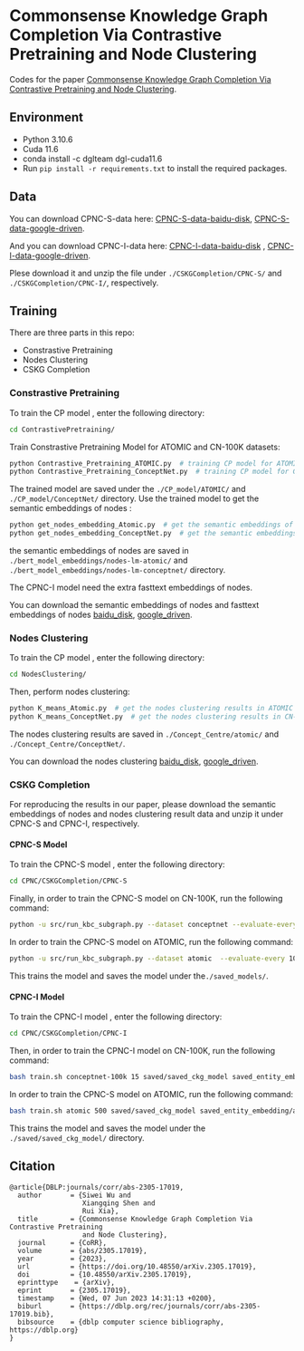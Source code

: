 # Commonsense Knowledge Graph Completion Via Contrastive Pretraining and Node Clustering


Codes for the paper [Commonsense Knowledge Graph Completion Via Contrastive Pretraining and Node Clustering](https://arxiv.org/pdf/2305.17019.pdf). 

## Environment

- Python 3.10.6
- Cuda 11.6
- conda install -c dglteam dgl-cuda11.6 
- Run `pip install -r requirements.txt` to install the required packages.

## Data

You can download CPNC-S-data here: [CPNC-S-data-baidu-disk](https://pan.baidu.com/s/1bHQT9fHtvlgUHf-4NhEmcA?pwd=jgym  ), [CPNC-S-data-google-driven](https://drive.google.com/file/d/1kKyzqotYIoWUPrfzxPZKisxCn_mjFZJ2/view?usp=sharing).

And you can download CPNC-I-data here:  [CPNC-I-data-baidu-disk](https://pan.baidu.com/s/1K7pFff0zrxMzpDhmBSHR8Q?pwd=rxpv ) , [CPNC-I-data-google-driven](https://drive.google.com/file/d/1N8zeFhD01lfWCJciOKLPX_TRLTYtabEw/view?usp=sharing).

Plese download it and unzip the file under `./CSKGCompletion/CPNC-S/`  and `./CSKGCompletion/CPNC-I/`, respectively.

## Training 

There are three parts in this repo:

- Constrastive Pretraining
- Nodes Clustering
- CSKG Completion

### Constrastive Pretraining

To train the CP model ,  enter the following directory:

```bash
cd ContrastivePretraining/
```

Train Constrastive Pretraining Model for ATOMIC and CN-100K datasets:

```bash
python Contrastive_Pretraining_ATOMIC.py  # training CP model for ATOMIC  datasets
python Contrastive_Pretraining_ConceptNet.py  # training CP model for CN-100K datasets
```

The trained model are saved under the `./CP_model/ATOMIC/`  and `./CP_model/ConceptNet/` directory. Use the trained model to get the semantic embeddings of nodes :

```bash
python get_nodes_embedding_Atomic.py  # get the semantic embeddings of nodes in ATOMIC 
python get_nodes_embedding_ConceptNet.py  # get the semantic embeddings of nodes in CN-100K
```

the semantic embeddings of nodes are saved in `./bert_model_embeddings/nodes-lm-atomic/`  and `./bert_model_embeddings/nodes-lm-conceptnet/` directory.

The CPNC-I model need the extra fasttext embeddings of nodes.

You can download the semantic embeddings of nodes and fasttext embeddings of nodes [baidu_disk]( https://pan.baidu.com/s/1tb_VDern8FO2NI8FwNaNpg?pwd=c8c5), [google_driven](https://drive.google.com/file/d/1cXg-ppMVU_iWlkEGfQcW1AyQAWmww0AK/view?usp=sharing).

###  Nodes Clustering

To train the CP model ,  enter the following directory:

```bash
cd NodesClustering/
```

Then, perform nodes clustering:

```bash
python K_means_Atomic.py  # get the nodes clustering results in ATOMIC
python K_means_ConceptNet.py  # get the nodes clustering results in CN-100K
```

The nodes clustering results are saved in `./Concept_Centre/atomic/`  and `./Concept_Centre/ConceptNet/`.

You can download the nodes clustering [baidu_disk](https://pan.baidu.com/s/1AiX-wfZTDiB9lcaZJ2pSsQ?pwd=legy ), [google_driven](https://drive.google.com/file/d/1FPMBQrh0DYEfPUW9g9aFFyoPsROlL6Pf/view?usp=sharing).

### CSKG Completion

For reproducing the results in our paper, please download the semantic embeddings of nodes and nodes clustering result data and unzip it under CPNC-S and CPNC-I, respectively.

#### CPNC-S Model

To train the CPNC-S model ,  enter the following directory:

```bash
cd CPNC/CSKGCompletion/CPNC-S
```

Finally, in order to train the CPNC-S model on CN-100K, run the following command:

```bash
python -u src/run_kbc_subgraph.py --dataset conceptnet --evaluate-every 10 --n-layers 2 --graph-batch-size 60000  --bert_concat --Concept_center_path '../../Concept_Centre/ConceptNet/'
```

In order to train the CPNC-S model on ATOMIC, run the following command:

```bash
python -u src/run_kbc_subgraph.py --dataset atomic  --evaluate-every 10 --n-layers 2 --graph-batch-size 20000  --bert_concat --Concept_center_path '../../Concept_Centre/atomic/'
```

This trains the model and saves the model under the`./saved_models/`.

#### CPNC-I Model

To train the CPNC-I model ,  enter the following directory:

```bash
cd CPNC/CSKGCompletion/CPNC-I
```

Then, in order to train the CPNC-I model on CN-100K, run the following command:

```bash
bash train.sh conceptnet-100k 15 saved/saved_ckg_model saved_entity_embedding/conceptnet/cn_bert_emb_dict.pkl 500 256 100 ConvTransE 10 1234 1e-20 0.25 0.25 0.25 0.0003 1024 Adam 5 300 RWGCN_NET 50000 1324 ../../bert_model_embeddings/nodes-lm-conceptnet/cn_fasttext_dict.pkl 300 0.2 5 100 50 0.1 ../../Concept_Centre/ConceptNet/
```

In order to train the CPNC-S model on ATOMIC, run the following command:

```bash
bash train.sh atomic 500 saved/saved_ckg_model saved_entity_embedding/atomic/at_bert_emb_dict.pkl 500 256 100 ConvTransE 10 1234 1e-20 0.20 0.20 0.20 0.0001 1024 Adam 5 300 RWGCN_NET 50000 1324 ../../bert_model_embeddings/nodes-lm-atomic/at_fasttext_dict.pkl 300 0.2 3 100 50 0.1 ../../Concept_Centre/atomic/
```

This trains the model and saves the model under the `./saved/saved_ckg_model/` directory.

## Citation

```
@article{DBLP:journals/corr/abs-2305-17019,
  author       = {Siwei Wu and
                  Xiangqing Shen and
                  Rui Xia},
  title        = {Commonsense Knowledge Graph Completion Via Contrastive Pretraining
                  and Node Clustering},
  journal      = {CoRR},
  volume       = {abs/2305.17019},
  year         = {2023},
  url          = {https://doi.org/10.48550/arXiv.2305.17019},
  doi          = {10.48550/arXiv.2305.17019},
  eprinttype    = {arXiv},
  eprint       = {2305.17019},
  timestamp    = {Wed, 07 Jun 2023 14:31:13 +0200},
  biburl       = {https://dblp.org/rec/journals/corr/abs-2305-17019.bib},
  bibsource    = {dblp computer science bibliography, https://dblp.org}
}
```

